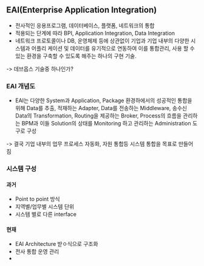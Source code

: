 ## EAI(Enterprise Application Integration)
- 전사적인 응용프로그램, 데이터베이스, 플랫폼, 네트워크의 통합
- 적용되는 단계에 따라 BPI, Application Integration, Data Integration
- 네트워크 프로토콜이나 DB, 운영체제 등에 상관없이 기업과 기업 내부의 다양한 시스템과 어플리 케이션 및 데이터를 유기적으로 연동하여 이를 통합관리, 사용 할 수 있는 환경을 구축할 수 있도록 해주는 하나의 구현 기술.

-> 데브옵스 기술중 하나인가?

### EAI 개념도
- EAI는 다양한 System과 Application, Package 환경하에서의 성공적인 통합을 위해 Data를 추출, 적재하는 Adapter, Data를 전송하는 Middleware, 송수신  Data의 Transformation, Routing을 제공하는 Broker, Process의 흐름을 관리하는 BPM과 이들 Solution의 상태를 Monitoring 하고 관리하는 Administration 도구로 구성

-> 결국 기업 내부의 업무 프로세스 자동화, 자원 통합등 시스템 통합을 목표로 만들어짐

### 시스템 구성
#### 과거
- Point to point 방식
- 지역별/업무별 시스템 단위
- 시스템 별로 다른 interface
#### 현재
 - EAI Architecture 받ㅇ식으로 구조화
 - 전사 통합 운영 관리
 - 
 